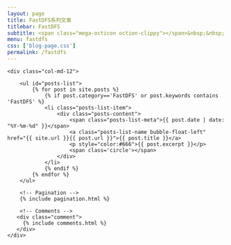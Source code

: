 ```yaml
---
layout: page
title: FastDFS系列文章
titlebar: FastDFS
subtitle: <span class="mega-octicon oction-clippy"></span>&nbsp;&nbsp; 相信坚持的力量
menu: fastdfs
css: ['blog-page.css']
permalink: /fastdfs
---
```


<div class="row">

    <div class="col-md-12">

        <ul id="posts-list">
            {% for post in site.posts %}
                {% if post.category=='FastDFS' or post.keywords contains 'FastDFS' %}
                <li class="posts-list-item">
                    <div class="posts-content">
                        <span class="posts-list-meta">{{ post.date | date: "%Y-%m-%d" }}</span>
                        <a class="posts-list-name bubble-float-left" href="{{ site.url }}{{ post.url }}">{{ post.title }}</a>
                        <p style="color:#666">{{ post.excerpt }}</p>
                        <span class='circle'></span>
                    </div>
                </li>
                {% endif %}
            {% endfor %}
        </ul> 

        <!-- Pagination -->
        {% include pagination.html %}

        <!-- Comments -->
       <div class="comment">
         {% include comments.html %}
       </div>
    </div>

</div>
<script>
    $(document).ready(function(){

        // Enable bootstrap tooltip
        $("body").tooltip({ selector: '[data-toggle=tooltip]' });

    });
</script>